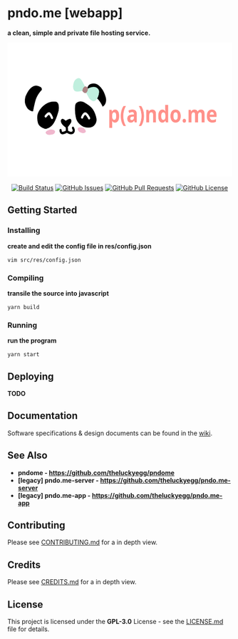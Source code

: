 # **pndo.me [webapp]**

**a clean, simple and private file hosting service.**

<div align="center">
  
  <img src="res/repo/banner.svg" height='300px'>

  [![Build Status](https://travis-ci.com/songmawa/pndo.me-server.svg?branch=master)](https://travis-ci.com/songmawa/pndo.me-web)
  [![GitHub Issues](https://img.shields.io/github/issues/songmawa/pndo.me-server.svg)](https://github.com/songmawa/pndo.me-web/issues)
  [![GitHub Pull Requests](https://img.shields.io/github/issues-pr/songmawa/pndo.me-server.svg)](https://github.com/songmawa/pndo.me-web/pulls)
  [![GitHub License](https://img.shields.io/github/license/songmawa/pndo.me-web)](/LICENSE)

</div>

## Getting Started

### Installing

**create and edit the config file in res/config.json**

```
vim src/res/config.json
```


### Compiling

**transile the source into javascript**

```
yarn build
```

### Running

**run the program**

```
yarn start
```

## Deploying

**TODO**

## Documentation

Software specifications & design documents can be found in the [wiki](/wiki).

## See Also

- **pndome - https://github.com/theluckyegg/pndome**
- **[legacy] pndo.me-server - https://github.com/theluckyegg/pndo.me-server**
- **[legacy] pndo.me-app - https://github.com/theluckyegg/pndo.me-app**

## Contributing

Please see [CONTRIBUTING.md](CONTRIBUTING.md) for a in depth view.

## Credits

Please see [CREDITS.md](CREDITS.md) for a in depth view.

## License

This project is licensed under the **GPL-3.0** License - see the [LICENSE.md](LICENSE.md) file for details.
